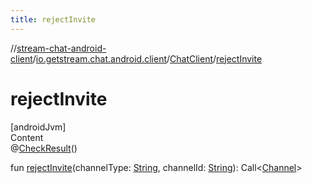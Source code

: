 ```yaml
---
title: rejectInvite
---
```

//[stream-chat-android-client](../../../index.md)/[io.getstream.chat.android.client](../index.md)/[ChatClient](index.md)/[rejectInvite](rejectInvite.md)



# rejectInvite  
[androidJvm]  
Content  
@[CheckResult](https://developer.android.com/reference/kotlin/androidx/annotation/CheckResult.html)()  
  
fun [rejectInvite](rejectInvite.md)(channelType: [String](https://kotlinlang.org/api/latest/jvm/stdlib/kotlin/-string/index.html), channelId: [String](https://kotlinlang.org/api/latest/jvm/stdlib/kotlin/-string/index.html)): Call&lt;[Channel](../../io.getstream.chat.android.client.models/Channel/index.md)&gt;  



